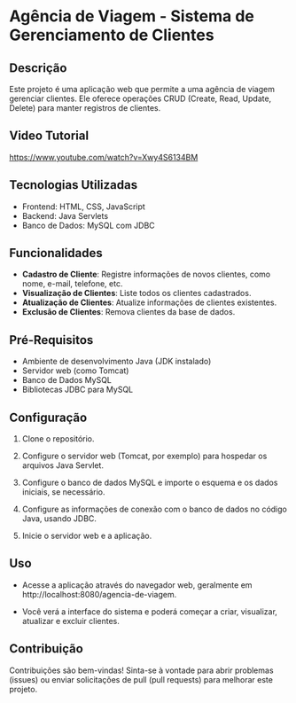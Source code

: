 # Agência de Viagem - Sistema de Gerenciamento de Clientes

## Descrição

Este projeto é uma aplicação web que permite a uma agência de viagem gerenciar clientes. Ele oferece operações CRUD (Create, Read, Update, Delete) para manter registros de clientes.

## Video Tutorial

https://www.youtube.com/watch?v=Xwy4S6134BM




## Tecnologias Utilizadas

- Frontend: HTML, CSS, JavaScript
- Backend: Java Servlets
- Banco de Dados: MySQL com JDBC

## Funcionalidades

- **Cadastro de Cliente**: Registre informações de novos clientes, como nome, e-mail, telefone, etc.
- **Visualização de Clientes**: Liste todos os clientes cadastrados.
- **Atualização de Clientes**: Atualize informações de clientes existentes.
- **Exclusão de Clientes**: Remova clientes da base de dados.

## Pré-Requisitos

- Ambiente de desenvolvimento Java (JDK instalado)
- Servidor web (como Tomcat)
- Banco de Dados MySQL
- Bibliotecas JDBC para MySQL

## Configuração

1. Clone o repositório.
2. Configure o servidor web (Tomcat, por exemplo) para hospedar os arquivos Java Servlet.

3. Configure o banco de dados MySQL e importe o esquema e os dados iniciais, se necessário.

4. Configure as informações de conexão com o banco de dados no código Java, usando JDBC.

5. Inicie o servidor web e a aplicação.

## Uso

- Acesse a aplicação através do navegador web, geralmente em http://localhost:8080/agencia-de-viagem.

- Você verá a interface do sistema e poderá começar a criar, visualizar, atualizar e excluir clientes.

## Contribuição

Contribuições são bem-vindas! Sinta-se à vontade para abrir problemas (issues) ou enviar solicitações de pull (pull requests) para melhorar este projeto.






